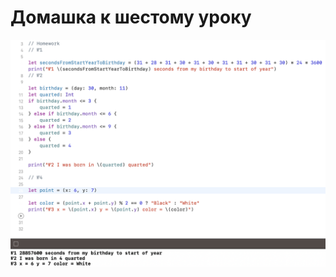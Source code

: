 # Домашка к шестому уроку
![Screeen](https://github.com/jykaswift/Skutarenko/blob/master/lesson%206%20String/Снимок%20экрана%202023-08-16%20в%2023.28.39.png?raw=true)

